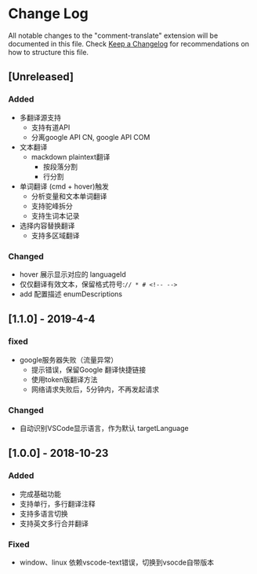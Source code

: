 # Change Log
All notable changes to the "comment-translate" extension will be documented in this file.
Check [Keep a Changelog](http://keepachangelog.com/) for recommendations on how to structure this file.

## [Unreleased]
### Added
 * 多翻译源支持
    * 支持有道API
    * 分离google API CN, google API COM
 * 文本翻译
    * mackdown plaintext翻译
        * 按段落分割
        * 行分割
 * 单词翻译 (cmd + hover)触发
    * 分析变量和文本单词翻译
    * 支持驼峰拆分
    * 支持生词本记录
 * 选择内容替换翻译
    * 支持多区域翻译


### Changed
 * hover 展示显示对应的 languageId
 * 仅仅翻译有效文本，保留格式符号:``` // * # <!-- --> ```
 * add 配置描述 enumDescriptions

## [1.1.0] - 2019-4-4

### fixed
* google服务器失败（流量异常）
    * 提示错误，保留Google 翻译快捷链接
    * 使用token版翻译方法
    * 网络请求失败后，5分钟内，不再发起请求
### Changed
 * 自动识别VSCode显示语言，作为默认 targetLanguage

 
## [1.0.0] - 2018-10-23
### Added 
 * 完成基础功能
 * 支持单行，多行翻译注释
 * 支持多语言切换
 * 支持英文多行合并翻译

### Fixed
 * window、linux 依赖vscode-text错误，切换到vsocde自带版本 
